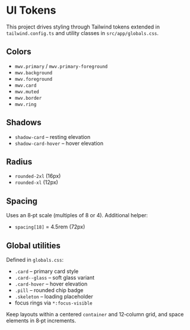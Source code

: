# UI Tokens

This project drives styling through Tailwind tokens extended in `tailwind.config.ts` and utility classes in `src/app/globals.css`.

## Colors

- `mwv.primary` / `mwv.primary-foreground`
- `mwv.background`
- `mwv.foreground`
- `mwv.card`
- `mwv.muted`
- `mwv.border`
- `mwv.ring`

## Shadows

- `shadow-card` – resting elevation
- `shadow-card-hover` – hover elevation

## Radius

- `rounded-2xl` (16px)
- `rounded-xl` (12px)

## Spacing

Uses an 8‑pt scale (multiples of 8 or 4). Additional helper:

- `spacing[18]` = 4.5rem (72px)

## Global utilities

Defined in `globals.css`:

- `.card` – primary card style
- `.card--glass` – soft glass variant
- `.card-hover` – hover elevation
- `.pill` – rounded chip badge
- `.skeleton` – loading placeholder
- focus rings via `*:focus-visible`

Keep layouts within a centered `container` and 12‑column grid, and space elements in 8‑pt increments.
